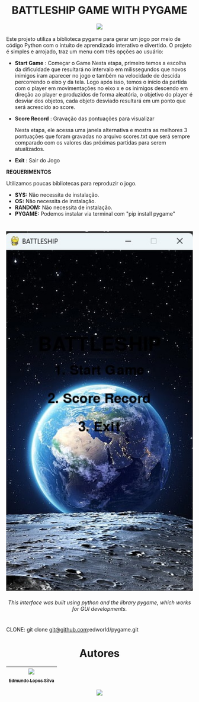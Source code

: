 <h1 align="center"> BATTLESHIP GAME WITH PYGAME </h1>

<p align="center">
<img src="http://img.shields.io/static/v1?label=STATUS&message=COMPLETE&color=GREEN&style=for-the-badge"/>
</p>

Este projeto utiliza a biblioteca pygame para gerar um jogo por meio de código Python com o intuito de aprendizado interativo e divertido. 
O projeto é simples e arrojado, traz um menu com três opções ao usuário:

- **Start Game** : Começar o Game
  Nesta etapa, primeiro temos a escolha da dificuldade que resultará no intervalo em milissegundos que novos inimigos iram aparecer no jogo e também na velocidade de descida percorrendo o eixo y da tela. Logo após isso, temos o início da partida com o player em movimentações no eixo x e os inimigos descendo em direção ao player e produzidos de forma aleatória, o objetivo do player é desviar dos objetos, cada objeto desviado resultará em um ponto que será acrescido ao score.
  
  
- **Score Record** : Gravação das pontuações para visualizar

  Nesta etapa, ele acessa uma janela alternativa e mostra as melhores 3 pontuações que foram gravadas no arquivo scores.txt que será sempre comparado com os valores das próximas partidas para serem atualizados.
  
- **Exit** : Sair do Jogo

**REQUERIMENTOS**

Utilizamos poucas bibliotecas para reproduzir o jogo. 

- **SYS:** Não necessita de instalação.
- **OS:** Não necessita de instalação.
- **RANDOM:** Não necessita de instalação.
- **PYGAME:** Podemos instalar via terminal com "pip install pygame"

<h1 align="center">  </h1>
<p align="center">
<img width="900", title="RECORD AND DETECT", img src="https://github.com/edworId/pygame/blob/main/game_image.jpeg"/>
</p>

<h6 align="center">This interface was built using python and the library pygame, which works for GUI developments. </h6>

<h1 align="center">  </h1>

CLONE: git clone git@github.com:edworId/pygame.git

<h1 align="center"> Autores </h1>

| [<img src="https://avatars.githubusercontent.com/u/110691832?s=400&u=e671447386d38975c165bff78b715ea80549c069&v=4" width=115><br><sub>Edmundo Lopes Silva</sub>](https://github.com/edworId) |  
| :---: |

<p align="center">
<img src="https://img.shields.io/badge/Python-14354C?style=for-the-badge&logo=python&logoColor=white"/>
</p>
